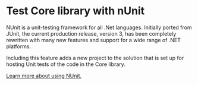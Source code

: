 ﻿# Test Core library with nUnit

NUnit is a unit-testing framework for all .Net languages. Initially ported from JUnit, the current production release, version 3, has been completely rewritten with many new features and support for a wide range of .NET platforms.

Including this feature adds a new project to the solution that is set up for hosting Unit tests of the code in the Core library.

[Learn more about using NUnit.](https://github.com/nunit/docs/wiki/NUnit-Documentation)
